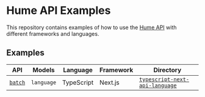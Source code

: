 # Hume API Examples

This repository contains examples of how to use the [Hume API](https://docs.hume.ai) with different frameworks and languages.

## Examples

| API     | Models     | Language             | Framework | Directory                                                                  |
| ------- | ---------- | -------------------- | ----------| -------------------------------------------------------------------------- |
| [`batch`](https://docs.hume.ai/doc/batch-api) | `language` | TypeScript           | Next.js   | [`typescript-next-api-language`](./typescript-next-api-language/README.md) |
